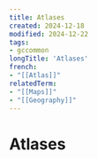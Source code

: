 ```yaml
---
title: Atlases
created: 2024-12-18
modified: 2024-12-22
tags:
- gccommon
longTitle: 'Atlases'
french:
- "[[Atlas]]"
relatedTerm:
- "[[Maps]]"
- "[[Geography]]"
---
```

# Atlases

